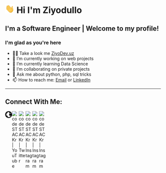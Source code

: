 # [<img src="https://raw.githubusercontent.com/ABSphreak/ABSphreak/master/gifs/Hi.gif" width="30px">][website] Hi I'm Ziyodullo

## I'm a Software Engineer  | Welcome to my profile!
### I'm glad as you're here
- 👨‍💻 Take a look me [ZiyoDev.uz](https://ziyodev.uz)
- 🔭 I’m currently working on web projects
- 🌱 I’m currently learning Data Science
- 👯 I’m collaborating on private projects
- 💬 Ask me about python, php, sql tricks
- 📫 How to reach me: [Email](mailto:ziyodullodev@gmail.com) or [LinkedIn](https://www.linkedin.com/in/ziyodullo)
<!---
---

## My GitHub Stats 💻

[![Top Langs](https://github-readme-stats.vercel.app/api/top-langs/?username=patrickloeber&hide=java,html,css&theme=dracula)](https://github.com/anuraghazra/github-readme-stats)

[![Patrick's GitHub stats](https://github-readme-stats.vercel.app/api?username=patrickloeber&theme=dracula)](https://github.com/anuraghazra/github-readme-stats)
--->

[twitter]: https://twitter.com/ziyodev
[youtube]: http://youtube.com/@ziyodullo_blog
[website]: https://ziyodev.uz/
[instagram]: https://www.instagram.com/ziyo.dev/
[Linkedin]: https://www.linkedin.com/in/ziyodullo
[Telegram]: https://t.me/ziyodev

---

## Connect With Me:

[<img align="left" alt="codeSTACKr.com" width="22px" src="https://raw.githubusercontent.com/iconic/open-iconic/master/svg/globe.svg" />][website]
[<img align="left" alt="codeSTACKr | YouTube" width="22px" src="https://cdn.jsdelivr.net/npm/simple-icons@v3/icons/youtube.svg" />][youtube]
[<img align="left" alt="codeSTACKr | Twitter" width="22px" src="https://cdn.jsdelivr.net/npm/simple-icons@v3/icons/twitter.svg" />][twitter]
[<img align="left" alt="codeSTACKr | Instagram" width="22px" src="https://cdn.jsdelivr.net/npm/simple-icons@v3/icons/instagram.svg" />][instagram]
[<img align="left" alt="codeSTACKr | Instagram" width="22px" src="https://cdn.jsdelivr.net/npm/simple-icons@v3/icons/linkedin.svg" />][Linkedin]
[<img align="left" alt="codeSTACKr | Instagram" width="22px" src="https://cdn.jsdelivr.net/npm/simple-icons@v3/icons/telegram.svg" />][Telegram]


